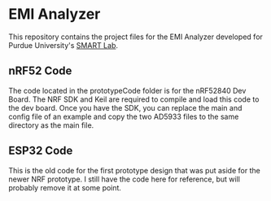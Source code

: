 # EMI Analyzer

This repository contains the project files for the EMI Analyzer developed for Purdue University's [SMART Lab](https://engineering.purdue.edu/SMARTLab).

## nRF52 Code

The code located in the prototypeCode folder is for the nRF52840 Dev Board. The NRF SDK and Keil are required to compile and load this code to the dev board. Once you have the SDK, you can replace the main and config file of an example and copy the two AD5933 files to the same directory as the main file.

## ESP32 Code

This is the old code for the first prototype design that was put aside for the newer NRF prototype. I still have the code here for reference, but will probably remove it at some point.
